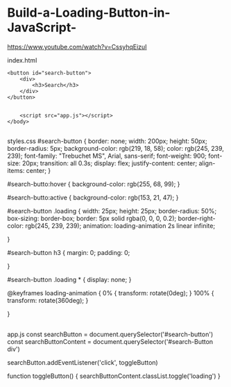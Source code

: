 # Build-a-Loading-Button-in-JavaScript-

https://www.youtube.com/watch?v=CssyhqEizuI

index.html
<!DOCTYPE html>
<html lang="en">
    <head>
        <meta charset="UTF-8">
        <meta http-equiv="X-UA-Compatible" content="IE=edge">
        <meta name="viewport" content="width=device-width, initial-scale=1.0">
        <title>Loading Button</title>
        <link rel="stylesheet" href="styles.css">
    </head>
    <body>
        
    <button id="search-button">
        <div>
            <h3>Search</h3>
        </div>
    </button>


        <script src="app.js"></script>    
    </body>
</html>

##

styles.css
#search-button {
    border: none;
    width: 200px;
    height: 50px;
    border-radius: 5px;
    background-color: rgb(219, 18, 58);
    color: rgb(245, 239, 239);
    font-family: "Trebuchet MS", Arial, sans-serif;
    font-weight: 900;
    font-size: 20px;
    transition: all 0.3s;
    display: flex;
    justify-content: center;
    align-items: center;
}

#search-butto:hover {
    background-color: rgb(255, 68, 99);
}

#search-butto:active {
    background-color: rgb(153, 21, 47);
}

#search-button .loading {
    width: 25px;
    height: 25px;
    border-radius: 50%;
    box-sizing: border-box;
    border: 5px solid rgba(0, 0, 0, 0.2);
    border-right-color: rgb(245, 239, 239);
    animation: loading-animation 2s linear infinite;

}

#search-button h3 {
    margin: 0;
    padding: 0;

}

#search-button .loading * {
    display: none;
}

@keyframes loading-animation {
    0% {
        transform: rotate(0deg);
    }
    100% {
        transform: rotate(360deg);
    }

}

##

app.js
const searchButton = document.querySelector('#search-button')
const searchButtonContent = document.querySelector('#search-Button div')

searchButton.addEventListener('click', toggleButton)

function toggleButton() {
    searchButtonContent.classList.toggle('loading')
}

